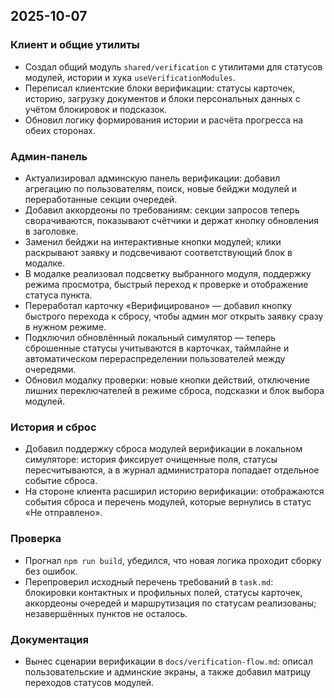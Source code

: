 ## 2025-10-07
### Клиент и общие утилиты
- Создал общий модуль `shared/verification` с утилитами для статусов модулей, истории и хука `useVerificationModules`.
- Переписал клиентские блоки верификации: статусы карточек, историю, загрузку документов и блоки персональных данных с учётом блокировок и подсказок.
- Обновил логику формирования истории и расчёта прогресса на обеих сторонах.

### Админ-панель
- Актуализировал админскую панель верификации: добавил агрегацию по пользователям, поиск, новые бейджи модулей и переработанные секции очередей.
- Добавил аккордеоны по требованиям: секции запросов теперь сворачиваются, показывают счётчики и держат кнопку обновления в заголовке.
- Заменил бейджи на интерактивные кнопки модулей; клики раскрывают заявку и подсвечивают соответствующий блок в модалке.
- В модалке реализовал подсветку выбранного модуля, поддержку режима просмотра, быстрый переход к проверке и отображение статуса пункта.
- Переработал карточку «Верифицировано» — добавил кнопку быстрого перехода к сбросу, чтобы админ мог открыть заявку сразу в нужном режиме.
- Подключил обновлённый локальный симулятор — теперь сброшенные статусы учитываются в карточках, таймлайне и автоматическом перераспределении пользователей между очередями.
- Обновил модалку проверки: новые кнопки действий, отключение лишних переключателей в режиме сброса, подсказки и блок выбора модулей.

### История и сброс
- Добавил поддержку сброса модулей верификации в локальном симуляторе: история фиксирует очищенные поля, статусы пересчитываются, а в журнал администратора попадает отдельное событие сброса.
- На стороне клиента расширил историю верификации: отображаются события сброса и перечень модулей, которые вернулись в статус «Не отправлено».

### Проверка
- Прогнал `npm run build`, убедился, что новая логика проходит сборку без ошибок.
- Перепроверил исходный перечень требований в `task.md`: блокировки контактных и профильных полей, статусы карточек, аккордеоны очередей и маршрутизация по статусам реализованы; незавершённых пунктов не осталось.

### Документация
- Вынес сценарии верификации в `docs/verification-flow.md`: описал пользовательские и админские экраны, а также добавил матрицу переходов статусов модулей.
